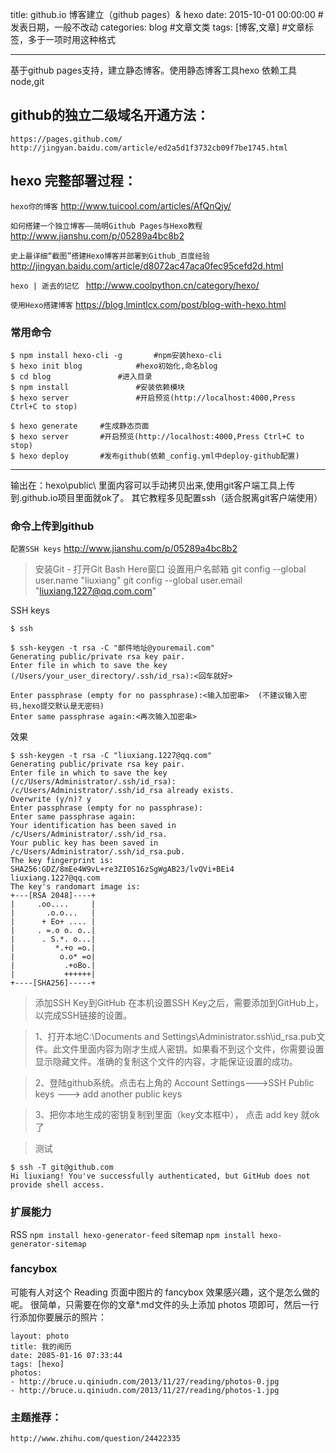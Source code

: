 title: github.io 博客建立（github pages）& hexo
date: 2015-10-01 00:00:00 #发表日期，一般不改动
categories: blog #文章文类
tags: [博客,文章] #文章标签，多于一项时用这种格式

---
基于github pages支持，建立静态博客。使用静态博客工具hexo
依赖工具 node,git

## github的独立二级域名开通方法：
```
https://pages.github.com/
http://jingyan.baidu.com/article/ed2a5d1f3732cb09f7be1745.html
```

## hexo 完整部署过程：
`hexo你的博客` 
http://www.tuicool.com/articles/AfQnQjy/

`如何搭建一个独立博客——简明Github Pages与Hexo教程`
http://www.jianshu.com/p/05289a4bc8b2

`史上最详细“截图”搭建Hexo博客并部署到Github_百度经验` 
http://jingyan.baidu.com/article/d8072ac47aca0fec95cefd2d.html

`hexo | 逝去的记忆 `
http://www.coolpython.cn/category/hexo/

`使用Hexo搭建博客`
https://blog.lmintlcx.com/post/blog-with-hexo.html


### 常用命令
```
$ npm install hexo-cli -g       #npm安装hexo-cli
$ hexo init blog            #hexo初始化,命名blog
$ cd blog               #进入目录
$ npm install               #安装依赖模块
$ hexo server               #开启预览(http://localhost:4000,Press Ctrl+C to stop)

$ hexo generate     #生成静态页面
$ hexo server       #开启预览(http://localhost:4000,Press Ctrl+C to stop)
$ hexo deploy       #发布github(依赖_config.yml中deploy-github配置)
```
--- 
输出在：hexo\public\  里面内容可以手动拷贝出来,使用git客户端工具上传到<youname>.github.io项目里面就ok了。
其它教程多见配置ssh（适合脱离git客户端使用）

### 命令上传到github
`配置SSH keys`
http://www.jianshu.com/p/05289a4bc8b2

> 安装Git - 打开Git Bash Here窗口
> 设置用户名邮箱
git config --global user.name "liuxiang"
git config --global user.email "liuxiang.1227@qq.com.com"

SSH keys
```
$ ssh

$ ssh-keygen -t rsa -C "邮件地址@youremail.com"
Generating public/private rsa key pair.
Enter file in which to save the key (/Users/your_user_directory/.ssh/id_rsa):<回车就好>

Enter passphrase (empty for no passphrase):<输入加密串>  (不建议输入密码,hexo提交默认是无密码)
Enter same passphrase again:<再次输入加密串>
```

效果
```
$ ssh-keygen -t rsa -C "liuxiang.1227@qq.com"
Generating public/private rsa key pair.
Enter file in which to save the key (/c/Users/Administrator/.ssh/id_rsa):
/c/Users/Administrator/.ssh/id_rsa already exists.
Overwrite (y/n)? y
Enter passphrase (empty for no passphrase):
Enter same passphrase again:
Your identification has been saved in /c/Users/Administrator/.ssh/id_rsa.
Your public key has been saved in /c/Users/Administrator/.ssh/id_rsa.pub.
The key fingerprint is:
SHA256:GDZ/8mEe4W9vL+re3ZI0S16zSgWgAB23/lvQVi+BEi4 liuxiang.1227@qq.com
The key's randomart image is:
+---[RSA 2048]----+
|     .oo....     |
|       .o.o...   |
|      + Eo+ .... |
|     . =.o o. o..|
|      . S.*. o...|
|         *.+o =o.|
|          o.o* =o|
|           .+oBo.|
|           ++++++|
+----[SHA256]-----+
```

>添加SSH Key到GitHub
在本机设置SSH Key之后，需要添加到GitHub上，以完成SSH链接的设置。

>1、打开本地C:\Documents and Settings\Administrator.ssh\id_rsa.pub文件。此文件里面内容为刚才生成人密钥。如果看不到这个文件，你需要设置显示隐藏文件。准确的复制这个文件的内容，才能保证设置的成功。
 
>2、登陆github系统。点击右上角的 Account Settings--->SSH Public keys ---> add another public keys
 
>3、把你本地生成的密钥复制到里面（key文本框中）， 点击 add key 就ok了

>测试
```
$ ssh -T git@github.com
Hi liuxiang! You've successfully authenticated, but GitHub does not provide shell access.
```

### 扩展能力
RSS    `npm install hexo-generator-feed`
sitemap    `npm install hexo-generator-sitemap`

### fancybox
可能有人对这个 Reading 页面中图片的 fancybox 效果感兴趣，这个是怎么做的呢。
很简单，只需要在你的文章*.md文件的头上添加 photos 项即可，然后一行行添加你要展示的照片：
 ```
layout: photo
title: 我的阅历
date: 2085-01-16 07:33:44
tags: [hexo]
photos:
- http://bruce.u.qiniudn.com/2013/11/27/reading/photos-0.jpg
- http://bruce.u.qiniudn.com/2013/11/27/reading/photos-1.jpg
```
### 主题推荐：
```
http://www.zhihu.com/question/24422335
```
<!-- more -->